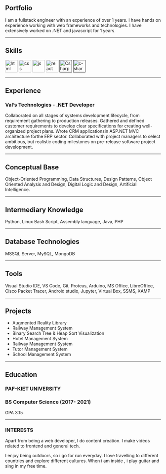 ## Portfolio

I am a fullstack engineer with an experience of over 1 years. I have hands on experience working with web frameworks and technologies. I have extensively worked on .NET and javascript for 1 years.

---

## Skills

<p align='left'>
  <img src="https://upload.wikimedia.org/wikipedia/commons/thumb/6/61/HTML5_logo_and_wordmark.svg/2048px-HTML5_logo_and_wordmark.svg.png" alt="html" width="auto" height="40">
  <img src='https://upload.wikimedia.org/wikipedia/commons/thumb/d/d5/CSS3_logo_and_wordmark.svg/1200px-CSS3_logo_and_wordmark.svg.png' alt="css" width="auto" height="40">
  <img src='https://upload.wikimedia.org/wikipedia/commons/6/6a/JavaScript-logo.png' height='40' width="auto" alt="js">
   <img src="https://upload.wikimedia.org/wikipedia/commons/thumb/a/a7/React-icon.svg/1280px-React-icon.svg.png" alt="react" width="auto" height="40"/>
    <a href=""><img src="https://i.ibb.co/3p63p1m/Csharp-Logo.png" alt="Csharp-Logo" alt="csharp" height="40" width="auto"></a>
 <a href=""><img src="https://i.ibb.co/vJB0XGq/c-sharp.png" alt="c-sharp" width="auto" height="40"></a>
</p>

---

## Experience

### Val’s Technologies - .NET Developer

Collaborated on all stages of systems development lifecycle, from requirement gathering to production releases. Gathered and defined customer requirements to develop clear specifications for creating well-organized project plans. Wrote CRM applicationsin ASP.NET MVC architecture forthe ERP sector. Collaborated with project managers to select ambitious, but realistic coding milestones on pre-release software project development.

---

## Conceptual Base

Object-Oriented Programming, Data Structures, Design Patterns, Object Oriented Analysis and Design, Digital Logic and Design, Artificial Intelligence.

---

## Intermediary Knowledge

Python, Linux Bash Script, Assembly language, Java, PHP

---

## Database Technologies

MSSQL Server, MySQL, MongoDB

---

## Tools

Visual Studio IDE, VS Code, Git, Proteus, Arduino, MS Office, LibreOffice, Cisco Packet Tracer, Android studio, Jupyter, Virtual Box, SSMS, XAMP

---

## Projects

<ul>
  <li>Augmented Reality Library</li>
  <li>Railway Management System</li>
  <li>Binary Search Tree & Heap Sort Visualization</li>
  <li>Hotel Management System</li>
  <li>Railway Management System</li>
  <li>Tutor Management System </li>
  <li>School Management System </li>
</ul>  


---


## Education

### **PAF-KIET UNIVERSITY**
### BS Computer Science (2017- 2021)
GPA 3.15

---

### INTERESTS
Apart from being a web developer, I do content creation. I make videos related to frontend and general tech.

I enjoy being outdoors, so i go for run everyday. I love travelling to different countries and explore different cultures. When i am inside , i play guitar and sing in my free time.

